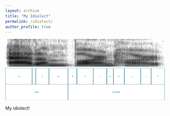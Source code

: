 ```yaml
---
layout: archive
title: "My Idiolect"
permalink: /idiolect/
author_profile: true
---
```


<p align="center">
  <img src="/images/adam-barnhardt-specto.png" alt="Adam Barnhardt Spectrogram" />
</p>

My idiolect!
